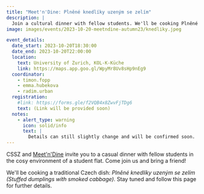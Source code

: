 ```yaml
---
title: "Meet'n'Dine: Plněné knedlíky uzeným se zelím"
description: |
  Join a cultural dinner with fellow students. We'll be cooking Plněné knedlíky uzeným se zelím, a traditional Czech dish.
image: images/events/2023-10-20-meetndine-autumn23/knedliky.jpeg

event_details:
  date_start: 2023-10-20T18:30:00
  date_end: 2023-10-20T22:00:00
  location:
    text: University of Zurich, KOL-K-Küche
    link: https://maps.app.goo.gl/WpyMr8Uv8sHp9nEg9
  coordinator:
    - timon.fopp
    - emma.hubekova
    - radim.urban
  registration:
    #link: https://forms.gle/f2VQB4x8ZwvFjTDg6
    text: (Link will be provided soon)
  notes:
    - alert_type: warning
      icon: solid/info
      text: |
        Details can still slightly change and will be confirmed soon.
---
```


CSSZ and [Meet'n'Dine](https://jjurm.notion.site/Meet-n-Dine-c0d588aaa93046fe9724599c9ee62976?pvs=4) invite you to a casual dinner with fellow students in the cosy environment of a student flat. Come join us and bring a friend!

We'll be cooking a traditional Czech dish: _Plněné knedlíky uzeným se zelím (Stuffed dumplings with smoked cabbage)_. Stay tuned and follow this page for further details.
